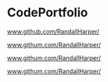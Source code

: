 # CodePortfolio

www.github.com/RandallHarper/

www.githum.com/RandallHarper/

www.githum.com/RandallHarper/

www.githum.com/RandallHarper/
